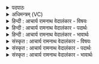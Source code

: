 <details><summary>पदपाठः</summary>

य꣡स्य꣢꣯। ते꣣। महिना꣢। म꣣हः꣢। प꣡रि꣢꣯। ज्मा꣣य꣡न्त꣢म्। ई꣣य꣡तुः꣢। ह꣡स्ता꣢꣯। व꣡ज्र꣢꣯म्। हि꣣रण्य꣡य꣢म्। १७७३।
</details>

<details><summary>अधिमन्त्रम् (VC)</summary>

- इन्द्रः
- प्रियमेध आङ्गिरसः
- गायत्री
- षड्जः
</details>

<details><summary>हिन्दी : आचार्य रामनाथ वेदालंकार - विषयः</summary>

अगले मन्त्र में परमेश्वर और जीवात्मा का महत्त्व वर्णित है।
</details>

<details><summary>हिन्दी : आचार्य रामनाथ वेदालंकार - पदार्थः</summary>

पदार्थान्वयभाषाः -  हे इन्द्र ! हे परमेश्वर वा जीवात्मन् ! (महः) महान् (यस्य ते) जिस तेरी (महिना) महिमा से (हस्ता) मनुष्य के दोनों हाथ (ज्मायन्तम्) पृथिवी के समान आचरण करनेवाले अर्थात् विशाल, (हिरण्ययम्) ज्योतिर्मय (वज्रम्) व को (परि ईयतुः) ग्रहण करते हैं,वह तू (महित्वना आपप्राथ) महिमा से परिपूर्ण है।[यहाँ ‘महित्वना आपप्राथ’ यह वाक्यपूर्ति के लिए पूर्व मन्त्र से लिया गया है]॥३॥
</details>

<details><summary>हिन्दी : आचार्य रामनाथ वेदालंकार - भावार्थः</summary>

भावार्थभाषाः -  मनुष्य जो विविध शस्त्रास्त्रों का ग्रहण,उन्हें चलाना,शत्रु को जीतना आदि महान् कर्मों को करने में समर्थ होता है,वह महिमा परमेश्वर और जीवात्मा की ही है ॥३॥
</details>

<details><summary>संस्कृत : आचार्य रामनाथ वेदालंकार - विषयः</summary>

अथ परमेश्वरस्य जीवात्मनश्च महत्त्वमाचष्टे।
</details>

<details><summary>संस्कृत : आचार्य रामनाथ वेदालंकार - पदार्थः</summary>

पदार्थान्वयभाषाः -  हे इन्द्र ! हे परमेश जीवात्मन् वा ! (महः) महतः (यस्य ते) यस्य तव (महिना) महिम्ना (हस्ता) मनुष्यस्य हस्तौ (ज्मायन्तम्) मां पृथिवीमिवाचरन्तम् विशालमित्यर्थः, (हिण्ययम्) ज्योतिर्मयम् (वज्रम्) आयुधम् (परि ईयतुः) परिगृह्णीतः,स त्वं ‘महित्वना आ पप्राथ’ इति पूर्वेण सम्बन्धः ॥३॥
</details>

<details><summary>संस्कृत : आचार्य रामनाथ वेदालंकार - भावार्थः</summary>

भावार्थभाषाः -  यन्मनुष्यो विविधायुधपरिग्रहणपरिचालनशत्रुविजयादीनि महान्ति कर्माणि कर्तुं समर्थो जायते स महिमा परमेश्वरस्य जीवात्मनश्चैव वर्तते ॥३॥
</details>